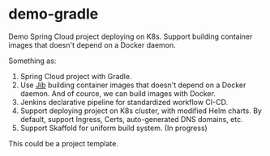 # demo-gradle

Demo Spring Cloud project deploying on K8s. Support building container images that doesn't depend on a Docker daemon.

Something as:

1. Spring Cloud project with Gradle.
2. Use [Jib](https://github.com/GoogleContainerTools/jib/tree/master/jib-gradle-plugin#quickstart) building container images that doesn't depend on a Docker daemon. And of cource, we can build images with Docker.
3. Jenkins declarative pipeline for standardized workflow CI-CD.
4. Support deploying project on K8s cluster, with modified Helm charts. By default, support Ingress, Certs, auto-generated DNS domains, etc.
5. Support Skaffold for uniform build system. (In progress)

This could be a project template.
